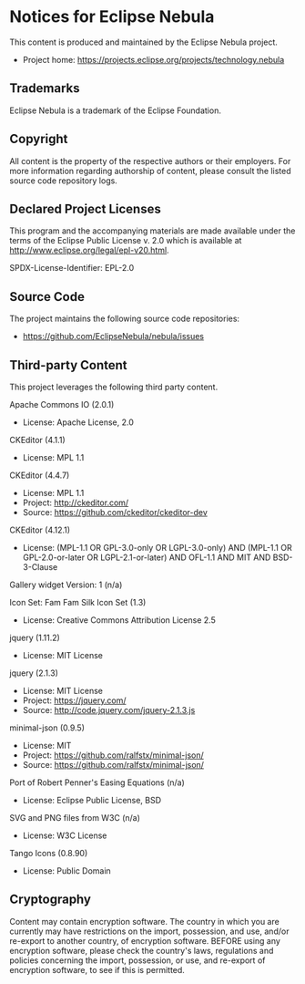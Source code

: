 # Notices for Eclipse Nebula

This content is produced and maintained by the Eclipse Nebula project.

* Project home: https://projects.eclipse.org/projects/technology.nebula

## Trademarks

 Eclipse Nebula is a trademark of the Eclipse Foundation.

## Copyright

All content is the property of the respective authors or their employers. For
more information regarding authorship of content, please consult the listed
source code repository logs.

## Declared Project Licenses

This program and the accompanying materials are made available under the terms
of the Eclipse Public License v. 2.0 which is available at
http://www.eclipse.org/legal/epl-v20.html.

SPDX-License-Identifier: EPL-2.0

## Source Code

The project maintains the following source code repositories:

* https://github.com/EclipseNebula/nebula/issues

## Third-party Content

This project leverages the following third party content.

Apache Commons IO (2.0.1)

* License: Apache License, 2.0

CKEditor (4.1.1)

* License: MPL 1.1

CKEditor (4.4.7)

* License: MPL 1.1
* Project: http://ckeditor.com/
* Source: https://github.com/ckeditor/ckeditor-dev

CKEditor (4.12.1)

* License: (MPL-1.1 OR GPL-3.0-only OR LGPL-3.0-only) AND (MPL-1.1 OR
   GPL-2.0-or-later OR LGPL-2.1-or-later) AND OFL-1.1 AND MIT AND BSD-3-Clause 

Gallery widget Version: 1 (n/a)


Icon Set: Fam Fam Silk Icon Set (1.3)

* License: Creative Commons Attribution License 2.5

jquery (1.11.2)

* License: MIT License

jquery (2.1.3)

* License: MIT License
* Project: https://jquery.com/
* Source: http://code.jquery.com/jquery-2.1.3.js

minimal-json (0.9.5)

* License: MIT
* Project: https://github.com/ralfstx/minimal-json/
* Source: https://github.com/ralfstx/minimal-json/

Port of Robert Penner\'s Easing Equations (n/a)

* License: Eclipse Public License, BSD

SVG and PNG files from W3C (n/a)

* License: W3C License

Tango Icons (0.8.90)

* License: Public Domain

## Cryptography

Content may contain encryption software. The country in which you are currently
may have restrictions on the import, possession, and use, and/or re-export to
another country, of encryption software. BEFORE using any encryption software,
please check the country's laws, regulations and policies concerning the import,
possession, or use, and re-export of encryption software, to see if this is
permitted.
